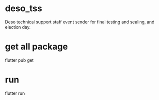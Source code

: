 # deso_tss

Deso technical support staff event sender for final testing and sealing, and election day.

# get all package
flutter pub get

# run
flutter run

